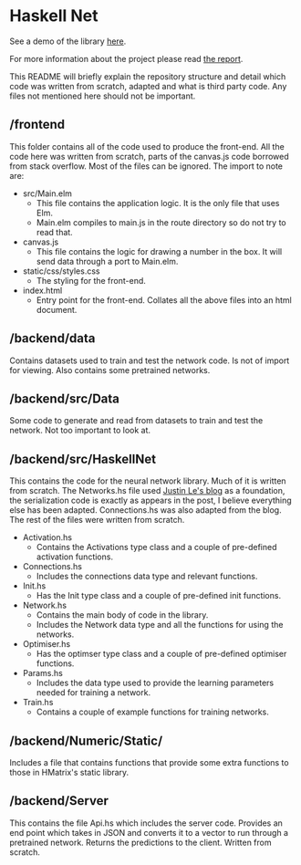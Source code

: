 # Haskell Net

See a demo of the library [here](https://kennedymj97.github.io/haskell-net/frontend/index.html).

For more information about the project please read [the report](https://raw.githubusercontent.com/kennedymj97/haskell-net/master/haskell-net.pdf).

This README will briefly explain the repository structure and detail which code was written from scratch, adapted and what is third party code. Any files not mentioned here should not be important.

## /frontend

This folder contains all of the code used to produce the front-end. All the code here was written from scratch, parts of the canvas.js code borrowed from stack overflow. Most of the files can be ignored. The import to note are:

* src/Main.elm
    - This file contains the application logic. It is the only file that uses Elm.
    - Main.elm compiles to main.js in the route directory so do not try to read that.
* canvas.js
    - This file contains the logic for drawing a number in the box. It will send data through a port to Main.elm.
* static/css/styles.css
    - The styling for the front-end.
* index.html
    - Entry point for the front-end. Collates all the above files into an html document.

## /backend/data

Contains datasets used to train and test the network code. Is not of import for viewing. Also contains some pretrained networks.

## /backend/src/Data

Some code to generate and read from datasets to train and test the network. Not too important to look at.

## /backend/src/HaskellNet

This contains the code for the neural network library. Much of it is written from scratch. The Networks.hs file used [Justin Le's blog](https://blog.jle.im/entry/practical-dependent-types-in-haskell-1.html) as a foundation, the serialization code is exactly as appears in the post, I believe everything else has been adapted. Connections.hs was also adapted from the blog. The rest of the files were written from scratch.

* Activation.hs
    - Contains the Activations type class and a couple of pre-defined activation functions.
* Connections.hs
    - Includes the connections data type and relevant functions.
* Init.hs
    - Has the Init type class and a couple of pre-defined init functions.
* Network.hs
    - Contains the main body of code in the library.
    - Includes the Network data type and all the functions for using the networks.
* Optimiser.hs
    - Has the optimser type class and a couple of pre-defined optimiser functions.
* Params.hs
    - Includes the data type used to provide the learning parameters needed for training a network.
* Train.hs
    - Contains a couple of example functions for training networks.

## /backend/Numeric/Static/

Includes a file that contains functions that provide some extra functions to those in HMatrix's static library.

## /backend/Server

This contains the file Api.hs which includes the server code. Provides an end point which takes in JSON and converts it to a vector to run through a pretrained network. Returns the predictions to the client. Written from scratch.
